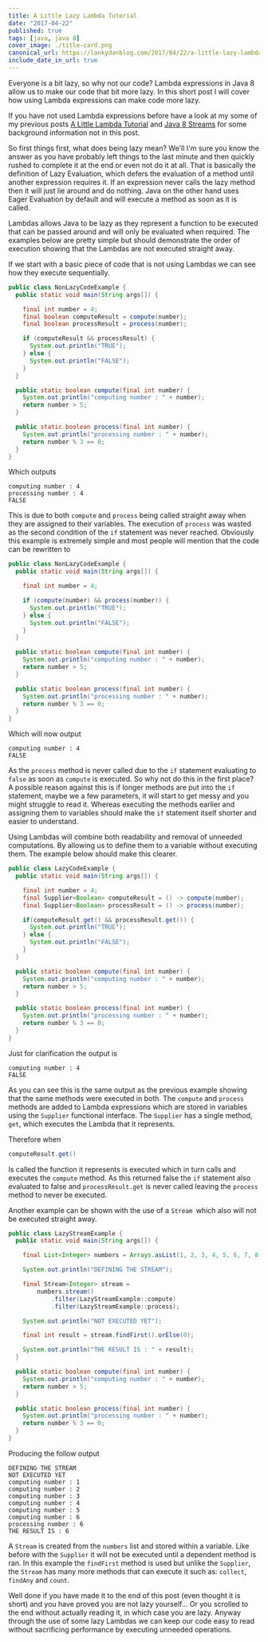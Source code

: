 ```yaml
---
title: A Little Lazy Lambda Tutorial
date: "2017-04-22"
published: true
tags: [java, java 8]
cover_image: ./title-card.png
canonical_url: https://lankydanblog.com/2017/04/22/a-little-lazy-lambda-tutorial/
include_date_in_url: true
---
```


Everyone is a bit lazy, so why not our code? Lambda expressions in Java 8 allow us to make our code that bit more lazy. In this short post I will cover how using Lambda expressions can make code more lazy.

If you have not used Lambda expressions before have a look at my some of my previous posts [A Little Lambda Tutorial](http://lankydanblog.com/2017/01/14/a-little-lambda-tutorial/) and [Java 8 Streams](http://lankydanblog.com/2017/01/22/java-8-streams/) for some background information not in this post.

So first things first, what does being lazy mean? We'll I'm sure you know the answer as you have probably left things to the last minute and then quickly rushed to complete it at the end or even not do it at all. That is basically the definition of Lazy Evaluation, which defers the evaluation of a method until another expression requires it. If an expression never calls the lazy method then it will just lie around and do nothing. Java on the other hand uses Eager Evaluation by default and will execute a method as soon as it is called.

Lambdas allows Java to be lazy as they represent a function to be executed that can be passed around and will only be evaluated when required. The examples below are pretty simple but should demonstrate the order of execution showing that the Lambdas are not executed straight away.

If we start with a basic piece of code that is not using Lambdas we can see how they execute sequentially.

```java
public class NonLazyCodeExample {
  public static void main(String args[]) {

    final int number = 4;
    final boolean computeResult = compute(number);
    final boolean processResult = process(number);

    if (computeResult && processResult) {
      System.out.println("TRUE");
    } else {
      System.out.println("FALSE");
    }
  }

  public static boolean compute(final int number) {
    System.out.println("computing number : " + number);
    return number > 5;
  }

  public static boolean process(final int number) {
    System.out.println("processing number : " + number);
    return number % 3 == 0;
  }
}
```

Which outputs

```
computing number : 4
processing number : 4
FALSE
```

This is due to both `compute` and `process` being called straight away when they are assigned to their variables. The execution of `process` was wasted as the second condition of the `if` statement was never reached. Obviously this example is extremely simple and most people will mention that the code can be rewritten to

```java
public class NonLazyCodeExample {
  public static void main(String args[]) {

    final int number = 4;

    if (compute(number) && process(number)) {
      System.out.println("TRUE");
    } else {
      System.out.println("FALSE");
    }
  }

  public static boolean compute(final int number) {
    System.out.println("computing number : " + number);
    return number > 5;
  }

  public static boolean process(final int number) {
    System.out.println("processing number : " + number);
    return number % 3 == 0;
  }
}
```

Which will now output

```
computing number : 4
FALSE
```

As the `process` method is never called due to the `if` statement evaluating to `false` as soon as `compute` is executed. So why not do this in the first place? A possible reason against this is if longer methods are put into the `if` statement, maybe we a few parameters, it will start to get messy and you might struggle to read it. Whereas executing the methods earlier and assigning them to variables should make the `if` statement itself shorter and easier to understand.

Using Lambdas will combine both readability and removal of unneeded computations. By allowing us to define them to a variable without executing them. The example below should make this clearer.

```java
public class LazyCodeExample {
  public static void main(String args[]) {

    final int number = 4;
    final Supplier<Boolean> computeResult = () -> compute(number);
    final Supplier<Boolean> processResult = () -> process(number);

    if(computeResult.get() && processResult.get()) {
      System.out.println("TRUE");
    } else {
      System.out.println("FALSE");
    }
  }

  public static boolean compute(final int number) {
    System.out.println("computing number : " + number);
    return number > 5;
  }

  public static boolean process(final int number) {
    System.out.println("processing number : " + number);
    return number % 3 == 0;
  }
}
```

Just for clarification the output is

```
computing number : 4
FALSE
```

As you can see this is the same output as the previous example showing that the same methods were executed in both. The `compute` and `process` methods are added to Lambda expressions which are stored in variables using the `Supplier` functional interface. The `Supplier` has a single method, `get`, which executes the Lambda that it represents.

Therefore when

```java
computeResult.get()
```

Is called the function it represents is executed which in turn calls and executes the `compute` method. As this returned false the `if` statement also evaluated to false and `processResult.get` is never called leaving the `process` method to never be executed.

Another example can be shown with the use of a `Stream `which also will not be executed straight away.

```java
public class LazyStreamExample {
  public static void main(String args[]) {

    final List<Integer> numbers = Arrays.asList(1, 2, 3, 4, 5, 6, 7, 8, 9);

    System.out.println("DEFINING THE STREAM");

    final Stream<Integer> stream =
        numbers.stream()
            .filter(LazyStreamExample::compute)
            .filter(LazyStreamExample::process);

    System.out.println("NOT EXECUTED YET");

    final int result = stream.findFirst().orElse(0);

    System.out.println("THE RESULT IS : " + result);
  }

  public static boolean compute(final int number) {
    System.out.println("computing number : " + number);
    return number > 5;
  }

  public static boolean process(final int number) {
    System.out.println("processing number : " + number);
    return number % 3 == 0;
  }
}
```

Producing the follow output

```
DEFINING THE STREAM
NOT EXECUTED YET
computing number : 1
computing number : 2
computing number : 3
computing number : 4
computing number : 5
computing number : 6
processing number : 6
THE RESULT IS : 6
```

A `Stream` is created from the `numbers` list and stored within a variable. Like before with the `Supplier` it will not be executed until a dependent method is ran. In this example the `findFirst` method is used but unlike the `Supplier`, the `Stream` has many more methods that can execute it such as: `collect`, `findAny` and `count`.

Well done if you have made it to the end of this post (even thought it is short) and you have proved you are not lazy yourself... Or you scrolled to the end without actually reading it, in which case you are lazy. Anyway through the use of some lazy Lambdas we can keep our code easy to read without sacrificing performance by executing unneeded operations.